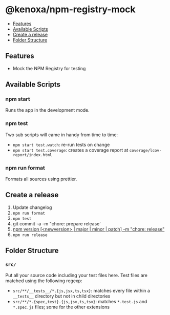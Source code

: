 # @kenoxa/npm-registry-mock

<!-- START doctoc generated TOC please keep comment here to allow auto update -->
<!-- DON'T EDIT THIS SECTION, INSTEAD RE-RUN doctoc TO UPDATE -->

- [Features](#features)
- [Available Scripts](#available-scripts)
- [Create a release](#create-a-release)
- [Folder Structure](#folder-structure)

<!-- END doctoc generated TOC please keep comment here to allow auto update -->

## Features

- Mock the NPM Registry for testing

## Available Scripts

### npm start

Runs the app in the development mode.

### npm test

Two sub scripts will came in handy from time to time:

- `npm start test.watch`: re-run tests on change
- `npm start test.coverage`: creates a coverage report at `coverage/lcov-report/index.html`

### npm run format

Formats all sources using prettier.

## Create a release

1. Update changelog
2. `npm run format`
3. `npm test`
4. git commit -a -m "chore: prepare release`
5. [npm version [\<newversion> | major | minor | patch] -m "chore: release"](https://docs.npmjs.com/cli/version)
6. `npm run release`

## Folder Structure

### `src/`

Put all your source code including your test files here. Test files
are matched using the following regexp:

- `src/**/__tests__/*.{js,jsx,ts,tsx}`: matches every file within a `__tests__` directory but not in child directories
- `src/**/*.{spec,test}.{js,jsx,ts,tsx}`: matches `*.test.js` and `*.spec.js` files; some for the other extensions
